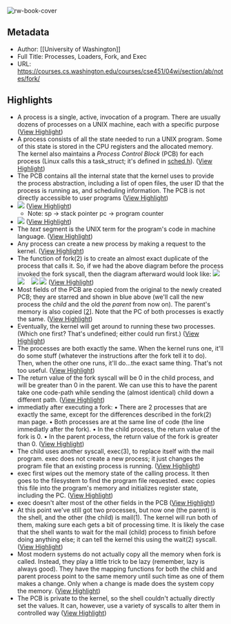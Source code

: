 ![rw-book-cover](https://readwise-assets.s3.amazonaws.com/static/images/article0.00998d930354.png)

## Metadata
- Author: [[University of Washington]]
- Full Title: Processes, Loaders, Fork, and Exec
- URL: https://courses.cs.washington.edu/courses/cse451/04wi/section/ab/notes/fork/

## Highlights
- A process is a single, active, invocation of a program. There are usually dozens of processes on a UNIX machine, each with a specific purpose ([View Highlight](https://read.readwise.io/read/01h6bmapqhk2mx7m4yekj7a63g))
- A process consists of all the state needed to run a UNIX program. Some of this state is stored in the CPU registers and the allocated memory. The kernel also maintains a *Process Control Block* (PCB) for each process (Linux calls this a task_struct; it's defined in [sched.h](http://lxr.linux.no/source/include/linux/sched.h#L287)). ([View Highlight](https://read.readwise.io/read/01h6bmdh9n4142n90sks2a4q7j))
- The PCB contains all the internal state that the kernel uses to provide the process abstraction, including a list of open files, the user ID that the process is running as, and scheduling information. The PCB is not directly accessible to user programs ([View Highlight](https://read.readwise.io/read/01h6bmdq58kerkc0mpb6r3ztfn))
- ![](https://courses.cs.washington.edu/courses/cse451/04wi/section/ab/notes/fork/process-mem.png) ([View Highlight](https://read.readwise.io/read/01h6bmdw1cxce9v0p3afb0qn1d))
    - Note: sp -> stack pointer
      pc -> program counter
- ![](https://courses.cs.washington.edu/courses/cse451/04wi/section/ab/notes/fork/pcb.png) ([View Highlight](https://read.readwise.io/read/01h6bmdzmd9khwdegn7rh6k1w3))
- The *text* segment is the UNIX term for the program's code in machine language. ([View Highlight](https://read.readwise.io/read/01h6bmf5r4wr83xesbgmtyrsjy))
- Any process can create a new process by making a request to the kernel. ([View Highlight](https://read.readwise.io/read/01h6bmfv16asd25vbb5mcfe3b3))
- The function of fork(2) is to create an almost exact duplicate of the process that calls it. So, if we had the above diagram before the process invoked the fork syscall, then the diagram afterward would look like:
  ![](https://courses.cs.washington.edu/courses/cse451/04wi/section/ab/notes/fork/process-mem.png) ![](https://courses.cs.washington.edu/courses/cse451/04wi/section/ab/notes/fork/process-mem.png)    ![](https://courses.cs.washington.edu/courses/cse451/04wi/section/ab/notes/fork/pcb-p1.png) ![](https://courses.cs.washington.edu/courses/cse451/04wi/section/ab/notes/fork/pcb-p1.png) ([View Highlight](https://read.readwise.io/read/01h6bmg4s5ma75mcvgfnb6nxap))
- Most fields of the PCB are copied from the original to the newly created PCB; they are starred and shown in blue above (we'll call the new process the *child* and the old the *parent* from now on). The parent's memory is also copied [[2](https://courses.cs.washington.edu/courses/cse451/04wi/section/ab/notes/fork#copy-on-write)]. Note that the PC of both processes is exactly the same. ([View Highlight](https://read.readwise.io/read/01h6bmgmf0har72abbac7gmmn9))
- Eventually, the kernel will get around to running these two processes. (Which one first? That's undefined; either could run first.) ([View Highlight](https://read.readwise.io/read/01h6bmh7x2d2s7pkgbzqw34mw8))
- The processes are both exactly the same. When the kernel runs one, it'll do some stuff (whatever the instructions after the fork tell it to do). Then, when the other one runs, it'll do...the exact same thing. That's not too useful. ([View Highlight](https://read.readwise.io/read/01h6bmhprgf3mx5505fmv3d0b3))
- The return value of the fork syscall will be 0 in the child process, and will be greater than 0 in the parent. We can use this to have the parent take one code-path while sending the (almost identical) child down a different path. ([View Highlight](https://read.readwise.io/read/01h6bmhzwk7ws8ay741m027z20))
- immediatly after executing a fork:
  • There are 2 processes that are exactly the same, except for the differences described in the fork(2) man page.
  • Both processes are at the same line of code (the line immediatly after the fork).
  • In the child process, the return value of the fork is 0.
  • In the parent process, the return value of the fork is greater than 0. ([View Highlight](https://read.readwise.io/read/01h6bmj5xs24b8c0t96d3y17vs))
- The child uses another syscall, exec(3), to replace itself with the mail program. exec does not create a new process; it just changes the program file that an existing process is running. ([View Highlight](https://read.readwise.io/read/01h6bmjj2wj0y6khd4ngp8m9ye))
- exec first wipes out the memory state of the calling process. It then goes to the filesystem to find the program file requested. exec copies this file into the program's memory and initializes register state, including the PC. ([View Highlight](https://read.readwise.io/read/01h6bmk4gyewdz06j6aesckax7))
- exec doesn't alter most of the other fields in the PCB ([View Highlight](https://read.readwise.io/read/01h6bmmcrahveze8kbtm5dghm1))
- At this point we've still got two processes, but now one (the parent) is the shell, and the other (the child) is mail(1). The kernel will run both of them, making sure each gets a bit of processing time. It is likely the case that the shell wants to wait for the mail (child) process to finish before doing anything else; it can tell the kernel this using the wait(2) syscall. ([View Highlight](https://read.readwise.io/read/01h6bmmmezy02mqqt21xvpyf7j))
- Most modern systems do not actually copy all the memory when fork is called. Instead, they play a little trick to be lazy (remember, lazy is always good). They have the mapping functions for both the child and parent process point to the same memory until such time as one of them makes a change. Only when a change is made does the system copy the memory. ([View Highlight](https://read.readwise.io/read/01h6bmn0fwywcrt77b67c5a5tx))
- The PCB is private to the kernel, so the shell couldn't actually directly set the values. It can, however, use a variety of syscalls to alter them in controlled way ([View Highlight](https://read.readwise.io/read/01h6bmn89s7kxa64wzw4qkyhf9))
